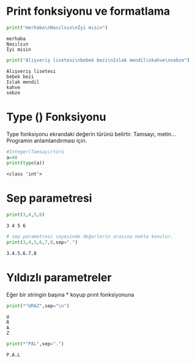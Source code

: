 # Print fonksiyonu ve formatlama


```python
print("merhaba\nNasılsın\nİyi misin")
```

    merhaba
    Nasılsın
    İyi misin
    


```python
print("Alışveriş lisetesi\nbebek bezi\nIslak mendil\nkahve\nsebze")
```

    Alışveriş lisetesi
    bebek bezi
    Islak mendil
    kahve
    sebze
    

# Type () Fonksiyonu

Type fonksiyonu ekrandaki değerin türünü belirtir. Tamsayı, metin... Programın anlamlandırması için.


```python
#Integer(Tamsayı)türü
a=40
print(type(a))
```

    <class 'int'>
    

# Sep parametresi


```python
print(3,4,5,6)
```

    3 4 5 6
    


```python
# sep parametresi sayesinde değerlerin arasına nokta konulur.
print(3,4,5,6,7,8,sep=".")
```

    3.4.5.6.7.8
    

# Yıldızlı parametreler

Eğer bir stringin başına * koyup prınt fonksiyonuna 



```python
print(*"URAZ",sep="\n")
```

    U
    R
    A
    Z
    


```python
print(*"PAL",sep=".")
```

    P.A.L
    


```python

```
